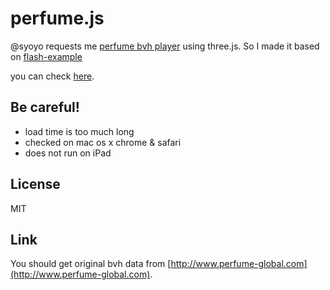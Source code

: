 # perfume.js

@syoyo requests me [perfume bvh player](http://perfume-dev.github.com/) using three.js. So I made it based on [flash-example](https://github.com/perfume-dev/example-flash)

you can check [here](http://ando-takahiro.github.com/perfume.js/).

## Be careful!

 * load time is too much long
 * checked on mac os x chrome & safari
 * does not run on iPad

## License

MIT

## Link

You should get original bvh data from [http://www.perfume-global.com](http://www.perfume-global.com).
